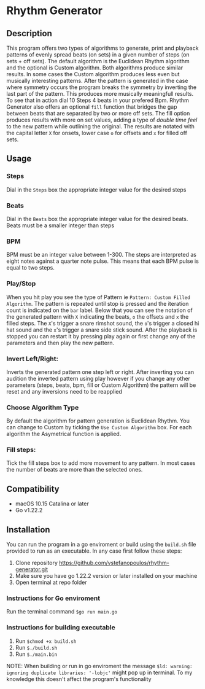 # **Rhythm Generator**

## **Description**

This program offers two types of algorithms to generate, print and playback patterns of evenly spread beats (on sets) in a given number of steps (on sets + off sets). The default algorithm is the Euclidean Rhythm algorithm and the optional is Custom algorithm. Both algorithms produce similar results. In some cases the Custom algorithm produces less even but musically interesting patterns. After the pattern is generated in the case where symmetry occurs the program breaks the symmetry by inverting the last part of the pattern. This produces more musically meaningfull results. To see that in action dial 10 Steps 4 beats in your prefered Bpm. Rhythm Generator also offers an optional `fill` function that bridges the gap between beats that are separated by two or more off sets. The fill option produces results with more on set values, adding a type of *double time feel* to the new pattern while outlining the original. The results are notated with the capital letter `X` for onsets, lower case `o` for offsets and `x` for filled off sets.

## **Usage**

### Steps

Dial in the `Steps` box the appropriate integer value for the desired steps

### Beats

Dial in the `Beats` box the appropriate integer value for the desired beats. Beats must be a smaller integer than steps

### BPM

BPM must be an integer value between 1-300. The steps are interpreted as eight notes against a quarter note pulse. This means that each BPM pulse is equal to two steps.

### Play/Stop

When you hit play you see the type of Pattern ie `Pattern: Custom Filled Algorithm`. The pattern is repeated until stop is pressed and the iteration count is indicated on the `bar` label. Below that you can see the notation of the generated pattern with `X` indicating the beats, `o` the offsets and `x` the filled steps. The `X`'s trigger a snare rimshot sound, the `o`'s trigger a closed hi hat sound and the `x`'s trigger a snare side stick sound. After the playback is stopped you can restart it by pressing play again or first change any of the parameters and then play the new pattern.

### Invert Left/Right:

Inverts the generated pattern one step left or right. After inverting you can audition the inverted pattern using play however if you change any other parameters (steps, beats, bpm, fill or Custom Algorithm) the pattern will be reset and any inversions need to be reapplied

### Choose Algorithm Type

By default the algorithm for pattern generation is Euclidean Rhythm. You can change to Custom by ticking the `Use Custom Algorithm` box. For each algorithm the Asymetrical function is applied.

### Fill steps:  

Tick the fill steps box to add more movement to any pattern. In most cases the number of beats are more than the selected ones.

## **Compatibility**

- macOS 10.15 Catalina or later
- Go v1.22.2

## **Installation**

You can run the program in a go enviroment or build using the `build.sh` file provided to run as an executable.
In any case first follow these steps:

1. Clone repository https://github.com/vstefanopoulos/rhythm-generator.git
2. Make sure you have go 1.22.2 version or later installed on your machine 
3. Open terminal at repo folder

### **Instructions for Go enviroment**

Run the terminal command `$go run main.go`

### **Instructions for building executable**

1. Run `$chmod +x build.sh`
2. Run `$./build.sh`
3. Run `$./main.bin` 

NOTE: When building or run in go enviroment the message `$ld: warning: ignoring duplicate libraries: '-lobjc'` might pop up in terminal. To my knowledge this doesn't affect the program's functionality